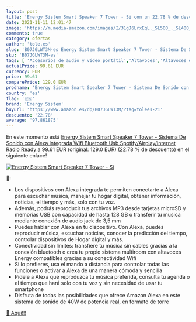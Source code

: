 ```yaml
---
layout: post
title: 'Energy Sistem Smart Speaker 7 Tower - Si con un 22.78 % de descuento'
date: 2021-11-11 12:01:47
image: 'https://m.media-amazon.com/images/I/31gJ6LrxEqL._SL500_._SL400_.jpg'
comments: true
category: ofertas
author: 'tole.es'
slug: 'B07JGLWT3M-es Energy Sistem Smart Speaker 7 Tower - Sistema De Sonido...'
sku: 'B07JGLWT3M-es'
tags: [ 'Accesorios de audio y vídeo portátil','Altavoces','Altavoces de estantería','Altavoces portátiles y altavoces con puerto dock','Audio y vídeo portátil','Electrónica','Equipos de audio y Hi-Fi','alexa','energy sistem', ]
actualPrice: 99.61 EUR
currency: EUR
price: 99.61
comparePrice: 129.0 EUR
prodname: 'Energy Sistem Smart Speaker 7 Tower - Sistema De Sonido con Alexa integrada  Wifi  Bluetooth  Usb  Spotify/Airplay/Internet Radio Ready '
country: 'es'
flag: '🇪🇸'
brand: 'Energy Sistem'
buyurl: 'https://www.amazon.es/dp/B07JGLWT3M/?tag=tolees-21'
descuento: '22.78'
average: '97.861875'
---
```


En este momento está [Energy Sistem Smart Speaker 7 Tower - Sistema De Sonido con Alexa integrada  Wifi  Bluetooth  Usb  Spotify/Airplay/Internet Radio Ready ](https://www.amazon.es/dp/B07JGLWT3M/?tag=tolees-21) a 99.61 EUR (original: 129.0 EUR) (22.78 %  de descuento) en el siguiente enlace!

[![Energy Sistem Smart Speaker 7 Tower - Si](https://m.media-amazon.com/images/I/31gJ6LrxEqL._SL500_._SL400_.jpg)](https://www.amazon.es/dp/B07JGLWT3M/?tag=tolees-21)

🔎:

- Los dispositivos con Alexa integrada te permiten conectarte a Alexa para escuchar música, manejar tu hogar digital, obtener información, noticias, el tiempo y más, solo con tu voz.
- Además, podrás reproducir tus archivos MP3 desde tarjetas microSD y memorias USB con capacidad de hasta 128 GB o transferir tu musica mediante conexión de audio jack de 3,5 mm
- Puedes hablar con Alexa en tu dispositivo. Con Alexa, puedes reproducir música, escuchar noticias, conocer la predicción del tiempo, controlar dispositivos de Hogar digital y más.
- Conectividad sin límites: transfiere tu música sin cables gracias a la conexión bluetooth o crea tu propio sistema multiroom con altavoces Energy compatibles gracias a su conectividad Wifi
- Si lo prefieres, usa el mando a distancia para controlar todas las funciones o activar a Alexa de una manera cómoda y sencilla
- Pídele a Alexa que reproduzca tu música preferida, consulta tu agenda o el tiempo que hará solo con tu voz y sin necesidad de usar tu smartphone
- Disfruta de todas las posibilidades que ofrece Amazon Alexa en este sistema de sonido de 40W de potencia real, en formato de torre

[🛒 Aquí!!!](https://www.amazon.es/dp/B07JGLWT3M/?tag=tolees-21)
